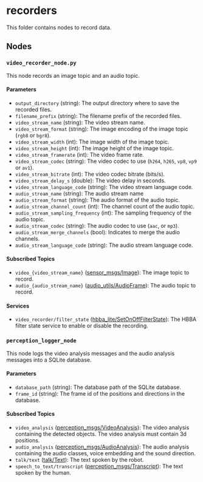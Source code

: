 # recorders
This folder contains nodes to record data.

## Nodes
### `video_recorder_node.py`
This node records an image topic and an audio topic.

#### Parameters
 - `output_directory` (string): The output directory where to save the recorded files.
 - `filename_prefix` (string): The filename prefix of the recorded files.
 - `video_stream_name` (string): The video stream name.
 - `video_stream_format` (string): The image encoding of the image topic (`rgb8` or `bgr8`).
 - `video_stream_width` (int): The image width of the image topic.
 - `video_stream_height` (int): The image height of the image topic.
 - `video_stream_framerate` (int): The video frame rate.
 - `video_stream_codec` (string): The video codec to use (`h264`, `h265`, `vp8`, `vp9` or `av1`).
 - `video_stream_bitrate` (int): The video codec bitrate (bits/s).
 - `video_stream_delay_s` (double): The video delay in seconds.
 - `video_stream_language_code` (string): The video stream language code.
 - `audio_stream_name` (string): The audio stream name
 - `audio_stream_format` (string): The audio format of the audio topic.
 - `audio_stream_channel_count` (int): The channel count of the audio topic.
 - `audio_stream_sampling_frequency` (int): The sampling frequency of the audio topic.
 - `audio_stream_codec` (string): The audio codec to use (`aac`, or `mp3`).
 - `audio_stream_merge_channels` (bool): Indicates to merge the audio channels.
 - `audio_stream_language_code` (string): The audio stream language code.

#### Subscribed Topics
 - `video_{video_stream_name}` ([sensor_msgs/Image](http://docs.ros.org/en/noetic/api/sensor_msgs/html/msg/Image.html)): The image topic to record.
 - `audio_{audio_stream_name}` ([audio_utils/AudioFrame](https://github.com/introlab/audio_utils/blob/main/msg/AudioFrame.msg)): The audio topic to record.

#### Services
 - `video_recorder/filter_state` ([hbba_lite/SetOnOffFilterState](../../hbba_lite/srv/SetOnOffFilterState.srv)): The HBBA filter state service to enable or disable the recording.

### `perception_logger_node`
This node logs the video analysis messages and the audio analysis messages into a SQLite database.

#### Parameters
 - `database_path` (string): The database path of the SQLite database.
 - `frame_id` (string): The frame id of the positions and directions in the database.

#### Subscribed Topics
 - `video_analysis` ([perception_msgs/VideoAnalysis](../../perceptions/perception_msgs/msg/VideoAnalysis.msg)): The video analysis containing the detected objects. The video analysis must contain 3d positions.
 - `audio_analysis` ([perception_msgs/AudioAnalysis](../../perceptions/perception_msgs/msg/AudioAnalysis.msg)): The audio analysis containing the audio classes, voice embedding and the sound direction.
 - `talk/text` ([talk/Text](../../behaviors/behavior_msgs/msg/Text.msg)): The text spoken by the robot.
 - `speech_to_text/transcript` ([perception_msgs/Transcript](../../perceptions/perception_msgs/msg/Transcript.msg)): The text spoken by the human.

